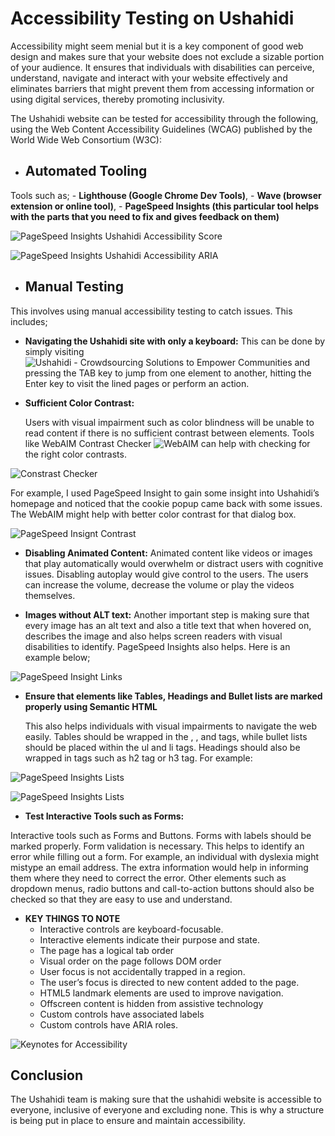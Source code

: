 # Accessibility Testing on Ushahidi

Accessibility might seem menial but it is a key component of good web design and makes sure that your website does not exclude a sizable portion of your audience. It ensures that individuals with disabilities can perceive, understand, navigate and interact with your website effectively and eliminates barriers that might prevent them from accessing information or using digital services, thereby promoting inclusivity.

The Ushahidi website can be tested for accessibility through the following, using the Web Content Accessibility Guidelines (WCAG) published by the World Wide Web Consortium (W3C):
- ## Automated Tooling
Tools such as;
    - **Lighthouse (Google Chrome Dev Tools)**,
    - **Wave (browser extension or online tool)**,
    - **PageSpeed Insights (this particular tool helps with the parts that you need to fix and gives feedback on them)**

![PageSpeed Insights Ushahidi Accessibility Score](./images/accessibility-score.png)

![PageSpeed Insights Ushahidi Accessibility ARIA](./images/accessibility-aria.png)

- ## Manual Testing
This involves using manual accessibility testing to catch issues. This includes;

- **Navigating the Ushahidi site with only a keyboard:**
    This can be done by simply visiting ![Ushahidi - Crowdsourcing Solutions to Empower Communities](https://www.ushahidi.com/) and pressing the TAB key to jump from one element to another, hitting the Enter key to visit the lined pages or perform an action.


- **Sufficient Color Contrast:**

    Users with visual impairment such as color blindness will be unable to read content if there is no sufficient contrast between elements. Tools like WebAIM Contrast Checker ![WebAIM](https://webaim.org/resources/contrastchecker/) can help with checking for the right color contrasts.

![Constrast Checker](./images/accessibility-contrast.png)

For example, I used PageSpeed Insight to gain some insight into Ushahidi’s homepage and noticed that the cookie popup came back with some issues. The WebAIM might help with better color contrast for that dialog box.

![PageSpeed Insignt Contrast](./images/accessibility-color-contrast.png)

- **Disabling Animated Content:**
    Animated content like videos or images that play automatically would overwhelm or distract users with cognitive issues. Disabling autoplay would give control to the users. The users can increase the volume, decrease the volume or play the videos themselves.

- **Images without ALT text:**
    Another important step is making sure that every image has an alt text and also a title text that when hovered on, describes the image and also helps screen readers with visual disabilities to identify. PageSpeed Insights also helps. Here is an example below;

![PageSpeed Insight Links](./images/accessibility-name.png)

- **Ensure that elements like Tables, Headings and Bullet lists are marked properly using Semantic HTML**

    This also helps individuals with visual impairments to navigate the web easily. Tables should be wrapped in the <td>, <th>, and <tr> tags, while bullet lists should be placed within the ul and li tags. Headings should also be wrapped in tags such as h2 tag or h3 tag. For example:

![PageSpeed Insights Lists](./images/accessibility-table.png)

![PageSpeed Insights Lists](./images/accessibility-navigation.png)

- **Test Interactive Tools such as Forms:**

Interactive tools such as Forms and Buttons. Forms with labels should be marked properly. Form validation is necessary. This helps to identify an error while filling out a form. For example, an individual with dyslexia might mistype an email address. The extra information would help in informing them where they need to correct the error. Other elements such as dropdown menus, radio buttons and call-to-action buttons should also be checked so that they are easy to use and understand.

- **KEY THINGS TO NOTE**
    - Interactive controls are keyboard-focusable.
    - Interactive elements indicate their purpose and state.
    - The page has a logical tab order
    - Visual order on the page follows DOM order
    - User focus is not accidentally trapped in a region.
    - The user’s focus is directed to new content added to the page.
    - HTML5 landmark elements are used to improve navigation.
    - Offscreen content is hidden from assistive technology
    - Custom controls have associated labels
    - Custom controls have ARIA roles.

![Keynotes for Accessibility](./images/accessibility-more.png)

## Conclusion

The Ushahidi team is making sure that the ushahidi website is accessible to everyone, inclusive of everyone and excluding none. This is why a structure is being put in place to ensure and maintain accessibility. 
